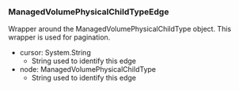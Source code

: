 ### ManagedVolumePhysicalChildTypeEdge
Wrapper around the ManagedVolumePhysicalChildType object. This wrapper is used for pagination.

- cursor: System.String
  - String used to identify this edge
- node: ManagedVolumePhysicalChildType
  - String used to identify this edge
